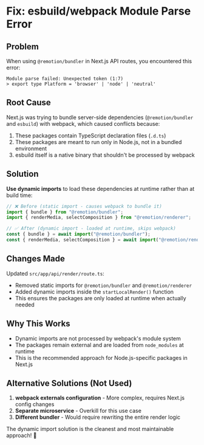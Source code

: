 # Fix: esbuild/webpack Module Parse Error

## Problem
When using `@remotion/bundler` in Next.js API routes, you encountered this error:
```
Module parse failed: Unexpected token (1:7)
> export type Platform = 'browser' | 'node' | 'neutral'
```

## Root Cause
Next.js was trying to bundle server-side dependencies (`@remotion/bundler` and `esbuild`) with webpack, which caused conflicts because:
1. These packages contain TypeScript declaration files (`.d.ts`)
2. These packages are meant to run only in Node.js, not in a bundled environment
3. esbuild itself is a native binary that shouldn't be processed by webpack

## Solution
**Use dynamic imports** to load these dependencies at runtime rather than at build time:

```typescript
// ❌ Before (static import - causes webpack to bundle it)
import { bundle } from "@remotion/bundler";
import { renderMedia, selectComposition } from "@remotion/renderer";

// ✅ After (dynamic import - loaded at runtime, skips webpack)
const { bundle } = await import("@remotion/bundler");
const { renderMedia, selectComposition } = await import("@remotion/renderer");
```

## Changes Made
Updated `src/app/api/render/route.ts`:
- Removed static imports for `@remotion/bundler` and `@remotion/renderer`
- Added dynamic imports inside the `startLocalRender()` function
- This ensures the packages are only loaded at runtime when actually needed

## Why This Works
- Dynamic imports are not processed by webpack's module system
- The packages remain external and are loaded from `node_modules` at runtime
- This is the recommended approach for Node.js-specific packages in Next.js

## Alternative Solutions (Not Used)
1. **webpack externals configuration** - More complex, requires Next.js config changes
2. **Separate microservice** - Overkill for this use case
3. **Different bundler** - Would require rewriting the entire render logic

The dynamic import solution is the cleanest and most maintainable approach! 🎉
